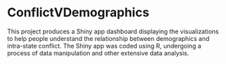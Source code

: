 # ConflictVDemographics
This project produces a Shiny app dashboard displaying the visualizations to help people understand the relationship between demographics and intra-state conflict. 
The Shiny app was coded using R, undergoing a process of data manipulation and other extensive data analysis.
